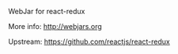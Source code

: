 WebJar for react-redux

More info: http://webjars.org

Upstream: https://github.com/reactjs/react-redux
